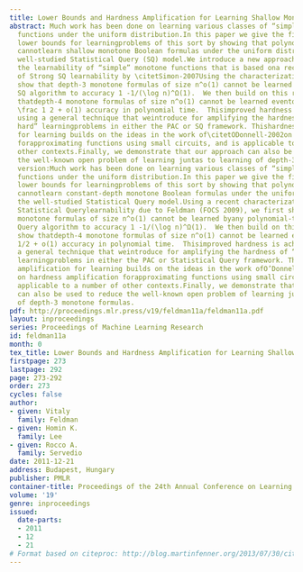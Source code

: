```yaml
---
title: Lower Bounds and Hardness Amplification for Learning Shallow Monotone Formulas
abstract: Much work has been done on learning various classes of “simple"monotone
  functions under the uniform distribution.In this paper we give the first unconditional
  lower bounds for learningproblems of this sort by showing that polynomial-time algorithms
  cannotlearn shallow monotone Boolean formulas under the uniform distributionin the
  well-studied Statistical Query (SQ) model.We introduce a new approach to understanding
  the learnability of “simple” monotone functions that is based ona recent characterization
  of Strong SQ learnability by \citetSimon-2007Using the characterization we first
  show that depth-3 monotone formulas of size n^o(1) cannot be learned byany polynomial-time
  SQ algorithm to accuracy 1 -1/(\log n)^Ω(1).  We then build on this result to show
  thatdepth-4 monotone formulas of size n^o(1) cannot be learned evento a certain
  \frac 1 2 + o(1) accuracy in polynomial time.  Thisimproved hardness is achieved
  using a general technique that weintroduce for amplifying the hardness of “mildly
  hard” learningproblems in either the PAC or SQ framework. Thishardness amplification
  for learning builds on the ideas in the work of\citetODonnell-2002on hardness amplification
  forapproximating functions using small circuits, and is applicable to a number of
  other contexts.Finally, we demonstrate that our approach can also be used to reduce
  the well-known open problem of learning juntas to learning of depth-3 monotone formulas.\ignoreText
  version:Much work has been done on learning various classes of “simple"monotone
  functions under the uniform distribution.In this paper we give the first unconditional
  lower bounds for learningproblems of this sort by showing that polynomial-time algorithms
  cannotlearn constant-depth monotone Boolean formulas under the uniform distributionin
  the well-studied Statistical Query model.Using a recent characterization of Strong
  Statistical Querylearnability due to Feldman (FOCS 2009), we first show thatdepth-3
  monotone formulas of size n^o(1) cannot be learned byany polynomial-time Statistical
  Query algorithm to accuracy 1 -1/(\log n)^Ω(1).  We then build on this result to
  show thatdepth-4 monotone formulas of size n^o(1) cannot be learned evento a certain
  1/2 + o(1) accuracy in polynomial time.  Thisimproved hardness is achieved using
  a general technique that weintroduce for amplifying the hardness of “mildly hard”
  learningproblems in either the PAC or Statistical Query framework. Thishardness
  amplification for learning builds on the ideas in the work ofO’Donnell (STOC 2002)
  on hardness amplification forapproximating functions using small circuits, and is
  applicable to a number of other contexts.Finally, we demonstrate that our technique
  can also be used to reduce the well-known open problem of learning juntas to learning
  of depth-3 monotone formulas.
pdf: http://proceedings.mlr.press/v19/feldman11a/feldman11a.pdf
layout: inproceedings
series: Proceedings of Machine Learning Research
id: feldman11a
month: 0
tex_title: Lower Bounds and Hardness Amplification for Learning Shallow Monotone Formulas
firstpage: 273
lastpage: 292
page: 273-292
order: 273
cycles: false
author:
- given: Vitaly
  family: Feldman
- given: Homin K.
  family: Lee
- given: Rocco A.
  family: Servedio
date: 2011-12-21
address: Budapest, Hungary
publisher: PMLR
container-title: Proceedings of the 24th Annual Conference on Learning Theory
volume: '19'
genre: inproceedings
issued:
  date-parts:
  - 2011
  - 12
  - 21
# Format based on citeproc: http://blog.martinfenner.org/2013/07/30/citeproc-yaml-for-bibliographies/
---
```

